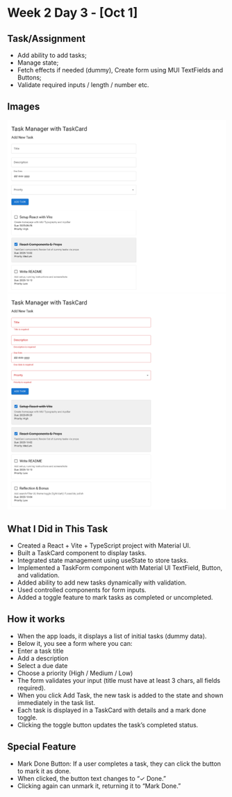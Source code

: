 # Week 2 Day 3 - [Oct 1]

## Task/Assignment
- Add ability to add tasks;
- Manage state;
- Fetch effects if needed (dummy), Create form using MUI TextFields and Buttons;
- Validate required inputs / length / number etc.

## Images

![Screenshot](./Image/img.PNG)
![Screenshot2](./Image/img2.PNG)

## What I Did in This Task

- Created a React + Vite + TypeScript project with Material UI.
- Built a TaskCard component to display tasks.
- Integrated state management using useState to store tasks.
- Implemented a TaskForm component with Material UI TextField, Button, and validation.
- Added ability to add new tasks dynamically with validation.
- Used controlled components for form inputs.
- Added a toggle feature to mark tasks as completed or uncompleted.

## How it works

- When the app loads, it displays a list of initial tasks (dummy data).
- Below it, you see a form where you can:
- Enter a task title
- Add a description
- Select a due date
- Choose a priority (High / Medium / Low)
- The form validates your input (title must have at least 3 chars, all fields required).
- When you click Add Task, the new task is added to the state and shown immediately in the task list.
- Each task is displayed in a TaskCard with details and a mark done toggle.
- Clicking the toggle button updates the task’s completed status.

## Special Feature

- Mark Done Button: If a user completes a task, they can click the button to mark it as done.
- When clicked, the button text changes to “✓ Done.”
- Clicking again can unmark it, returning it to “Mark Done.”